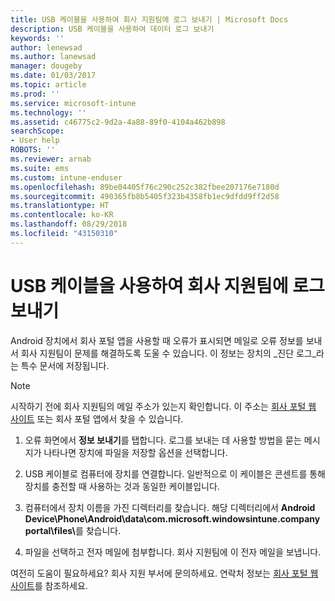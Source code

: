 ```yaml
---
title: USB 케이블을 사용하여 회사 지원팀에 로그 보내기 | Microsoft Docs
description: USB 케이블을 사용하여 데이터 로그 보내기
keywords: ''
author: lenewsad
ms.author: lanewsad
manager: dougeby
ms.date: 01/03/2017
ms.topic: article
ms.prod: ''
ms.service: microsoft-intune
ms.technology: ''
ms.assetid: c46775c2-9d2a-4a88-89f0-4104a462b898
searchScope:
- User help
ROBOTS: ''
ms.reviewer: arnab
ms.suite: ems
ms.custom: intune-enduser
ms.openlocfilehash: 89be04405f76c290c252c382fbee207176e7180d
ms.sourcegitcommit: 490365fb8b5405f323b4358fb1ec9dfdd9ff2d58
ms.translationtype: HT
ms.contentlocale: ko-KR
ms.lasthandoff: 08/29/2018
ms.locfileid: "43150310"
---
```

# <a name="send-logs-to-your-company-support-using-a-usb-cable"></a>USB 케이블을 사용하여 회사 지원팀에 로그 보내기

Android 장치에서 회사 포털 앱을 사용할 때 오류가 표시되면 메일로 오류 정보를 보내서 회사 지원팀이 문제를 해결하도록 도울 수 있습니다. 이 정보는 장치의 _진단 로그_라는 특수 문서에 저장됩니다.

> [!Note]
> 시작하기 전에 회사 지원팀의 메일 주소가 있는지 확인합니다. 이 주소는 [회사 포털 웹 사이트](https://go.microsoft.com/fwlink/?linkid=2010980) 또는 회사 포털 앱에서 찾을 수 있습니다.

1. 오류 화면에서 **정보 보내기**를 탭합니다. 로그를 보내는 데 사용할 방법을 묻는 메시지가 나타나면 장치에 파일을 저장할 옵션을 선택합니다.

2. USB 케이블로 컴퓨터에 장치를 연결합니다. 일반적으로 이 케이블은 콘센트를 통해 장치를 충전할 때 사용하는 것과 동일한 케이블입니다.

3. 컴퓨터에서 장치 이름을 가진 디렉터리를 찾습니다. 해당 디렉터리에서 <strong>Android Device\Phone\Android\data\com.microsoft.windowsintune.companyportal\files\\</strong>를 찾습니다.

4. 파일을 선택하고 전자 메일에 첨부합니다. 회사 지원팀에 이 전자 메일을 보냅니다.

여전히 도움이 필요하세요? 회사 지원 부서에 문의하세요. 연락처 정보는 [회사 포털 웹 사이트](https://go.microsoft.com/fwlink/?linkid=2010980)를 참조하세요.
